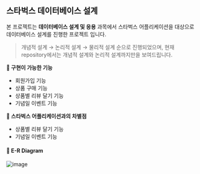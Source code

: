 ## 스타벅스 데이터베이스 설계

본 프로젝트는 **데이터베이스 설계 및 응용** 과목에서 스타벅스 어플리케이션을 대상으로 데이터베이스 설계를 진행한 프로젝트 입니다. 
> 개념적 설계 → 논리적 설계 → 물리적 설계 순으로 진행되었으며, 현재 repository에서는 개념적 설계와 논리적 설계까지만을 보여드립니다.

**🎈 구현이 가능한 기능**
- 회원가입 기능
- 상품 구매 기능
- 상품별 리뷰 달기 기능
- 기념일 이벤트 기능

**🎈 스타벅스 어플리케이션과의 차별점**
- 상품별 리뷰 달기 기능
- 기념일 이벤트 기능

#### 🥤 E-R Diagram
![image](https://user-images.githubusercontent.com/82714785/155636664-420d2ba0-c02b-4b13-a80b-5ff656351ed0.png)
